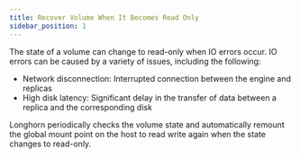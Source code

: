 ```yaml
---
title: Recover Volume When It Becomes Read Only
sidebar_position: 1
---
```


The state of a volume can change to read-only when IO errors occur. IO errors can be caused by a variety of issues, including the following:
- Network disconnection: Interrupted connection between the engine and replicas
- High disk latency: Significant delay in the transfer of data between a replica and the corresponding disk

Longhorn periodically checks the volume state and automatically remount the global mount point on the host to read write again when the state changes to read-only.
